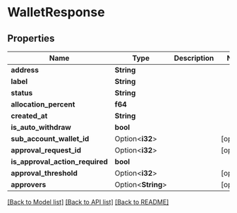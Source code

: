 # WalletResponse

## Properties

Name | Type | Description | Notes
------------ | ------------- | ------------- | -------------
**address** | **String** |  | 
**label** | **String** |  | 
**status** | **String** |  | 
**allocation_percent** | **f64** |  | 
**created_at** | **String** |  | 
**is_auto_withdraw** | **bool** |  | 
**sub_account_wallet_id** | Option<**i32**> |  | [optional]
**approval_request_id** | Option<**i32**> |  | [optional]
**is_approval_action_required** | **bool** |  | 
**approval_threshold** | Option<**i32**> |  | [optional]
**approvers** | Option<**String**> |  | [optional]

[[Back to Model list]](../README.md#documentation-for-models) [[Back to API list]](../README.md#documentation-for-api-endpoints) [[Back to README]](../README.md)


